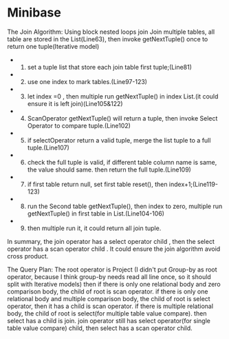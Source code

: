 # Minibase

The Join Algorithm:
Using block nested loops join
Join multiple tables, all table are stored in the List<ScanOperator>(Line63), then invoke getNextTuple() once to return one tuple(Iterative model) 
 * 1. set a tuple list that store each join table first tuple;(Line81)
 * 2. use one index to mark tables.(Line97-123)
 * 3. let index =0 , then multiple run getNextTuple() in index List<ScanOperator>.(it could ensure it is left join)(Line105&122)
 * 4. ScanOperator getNextTuple() will return a tuple, then invoke Select Operator to compare tuple.(Line102)
 * 5. if selectOperator return a valid tuple, merge the list tuple to a full tuple.(Line107)
 * 6. check the full tuple is valid, if different table column name is same, the value should same. then return the full tuple.(Line109)
 * 7. if first table return null, set first table reset(), then index+1;(Line119-123)
 * 8. run the Second table getNextTuple(), then index to zero, multiple run getNextTuple() in first table in List<ScanOperator>.(Line104-106)
 * 9. then multiple run it, it could return all join tuple.
 
 In summary, the join operator has a select operator child , then the select operator has a scan operator child . It could ensure the join algorithm avoid cross product. 
 

The Query Plan:
The root operator is Project (I didn't put Group-by as root operator, because I think group-by needs read all line once, so it should split with Iterative models)
then if there is only one relational body and zero comparison body, the child of root is scan operator.
if there is only one relational body and multiple comparison body, the child of root is select operator, then it has a child is scan operator.
if there is multiple relational body, the child of root is select(for multiple table value compare). then select has a child is join. join operator still has select operator(for single table value compare) child, then select has a scan operator child.  